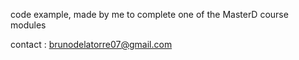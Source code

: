 code example, made by me to complete one of the MasterD course modules


contact : brunodelatorre07@gmail.com
